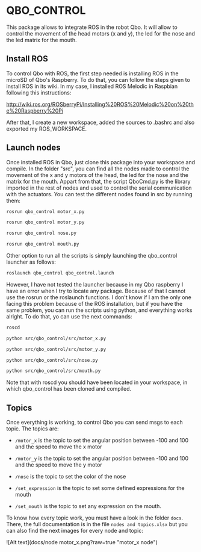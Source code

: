 # QBO_CONTROL
This package allows to integrate ROS in the robot Qbo. It will allow to control the movement of the head motors (x and y), the led for the nose and the led matrix for the mouth.


## Install ROS

To control Qbo with ROS, the first step needed is installing ROS in the microSD of Qbo's Raspberry. To do that, you can follow the steps given to install ROS in its wiki. In my case, I installed ROS Melodic in Raspbian following this instructions:

http://wiki.ros.org/ROSberryPi/Installing%20ROS%20Melodic%20on%20the%20Raspberry%20Pi

After that, I create a new workspace, added the sources to .bashrc and also exported my ROS_WORKSPACE.

## Launch nodes

Once installed ROS in Qbo, just clone this package into your workspace and compile. In the folder "src", you can find all the nodes made to control the movement of the x and y motors of the head, the led for the nose and the matrix for the mouth. Appart from that, the script QboCmd.py is the library imported in the rest of nodes and used to control the serial communication with the actuators. You can test the different nodes found in src by running them:

```bash
rosrun qbo_control motor_x.py

rosrun qbo_control motor_y.py

rosrun qbo_control nose.py

rosrun qbo_control mouth.py
```

Other option to run all the scripts is simply launching the qbo_control launcher as follows:

```bash
roslaunch qbo_control qbo_control.launch
```

However, I have not tested the launcher because in my Qbo raspberry I have an error when I try to locate any package. Because of that I cannot use the rosrun or the roslaunch functions. I don't know if I am the only one facing this problem because of the ROS installation, but if you have the same problem, you can run the scripts using python, and everything works alright. To do that, yo can use the next commands:

```bash
roscd

python src/qbo_control/src/motor_x.py

python src/qbo_control/src/motor_y.py

python src/qbo_control/src/nose.py

python src/qbo_control/src/mouth.py
```

Note that with roscd you should have been located in your workspace, in which qbo_control has been cloned and compiled.

## Topics

Once everything is working, to control Qbo you can send msgs to each topic. The topics are:

- `/motor_x` is the topic to set the angular position between -100 and 100 and the speed to move the x motor

- `/motor_y` is the topic to set the angular position between -100 and 100 and the speed to move the y motor

- `/nose` is the topic to set the color of the nose

- `/set_expression` is the topic to set some defined expressions for the mouth

- `/set_mouth` is the topic to set any expression on the mouth.

To know how every topic work, you must have a look in the folder ``docs``. There, the full documentation is in the file ``nodes and topics.xlsx`` but you can also find the next images for every node and topic:

 ![Alt text](docs/node motor_x.png?raw=true "motor_x node") 
